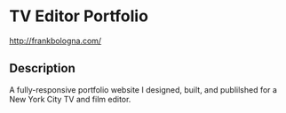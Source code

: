 # TV Editor Portfolio
http://frankbologna.com/ 

## Description
A fully-responsive portfolio website I designed, built, and publilshed for a New York City TV and film editor.
